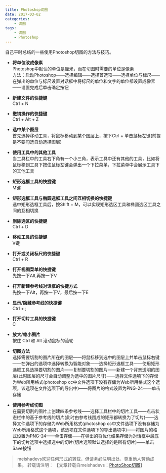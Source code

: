 ```yaml
---
title: Photoshop切图
date: 2017-03-02
categories:
	- 切图
tags:
    - 切图
    - Photoshop
---
```


自己平时总结的一些使用Photoshop切图的方法与技巧。
<!--more-->

- **将单位改成像素**  
Photoshop中默认的单位是厘米，而在切图时需要的单位是像素  
方法：启动Photoshop——选择编辑——选择首选项——选择单位与标尺——在弹出的单位与标尺设置对话框中将标尺的单位和文字的单位都设置成像素——设置完成后单击确定按钮  


- **新建文件的快捷键**  
Ctrl + N


- **撤销操作的快捷键**  
Ctrl + Alt + Z  


- **选中某个图层**  
首先选择移动工具，将鼠标移动到某个图层上，按下Ctrl + 单击鼠标左键(前提是不要勾选自动选择图层)


- **使用工具中的其他工具**  
当工具栏中的工具右下角有一个小三角，表示工具中还有其他的工具，比如将鼠标移到工具下按住鼠标左键会弹出一个下拉菜单，下拉菜单中会展示工具下的其他工具


- **矩形选框工具的快捷键**  
M键


- **矩形选框工具与椭圆选框工具之间互相切换的快捷键**  
选中矩形选框工具后，按Shift + M，可以实现矩形选区工具和椭圆选区工具之间的互相切换


- **删除选区的快捷键**  
Ctrl + D


- **移动工具的快捷键**  
V键


- **打开或关闭标尺的快捷键**  
Ctrl + R


- **打开视图菜单的快捷键**  
先按一下Alt,再按一下V


- **打开新建参考线对话框的快捷方式**  
先按一下Alt，再按一下V，最后按一下E


- **显示/隐藏参考线的快捷键**  
Ctrl + ;


- **打开切片工具的快捷键**  
C


- **放大/缩小图片**  
按住 Ctrl 和 Alt 滚动鼠标的滚轮


- **切图方法**  
选择需要切割的图片所在的图层——将鼠标移到选中的图层上并单击鼠标右键——在弹出的选项中选择转换为智能对象——选择矩形选框工具——使用矩形选框工具选择要切割的图片——复制要切割的图片——新建一个背景透明的图层(此时图层的尺寸会自动调整为选中的图片尺寸)——选择文件选项下的存储为Web所用格式(photoshop cc中文件选项下没有存储为Web所用格式这个选项，该选项在文件选项下的导出中)——将图片的格式设置为PNG-24——单击存储



- **使用参考线切图**  
在需要切割的图片上创建四条参考线——选择工具栏中的切片工具——点击状态栏中的基于参考线的切片(此时由参考线围成的矩形都转换为了切片)——选择文件选项下的存储为Web所用格式(photoshop cc中文件选项下没有存储为Web所用格式这个选项，该选项在文件选项下的导出选项中)——将图片的格式设置为PNG-24——单击存储——在弹出的将优化结果存储为对话框中最底下的切片选项中选择选中的切片(切片选项默认选择的是所有切片)——单击Save按钮

> meishadevs欢迎任何形式的转载，但请务必注明出处，尊重他人劳动成果。
转载请注明： 【文章转载自meishadevs：[PhotoShop切图](http://meishadevs.com/blog/Photoshop切图)】

